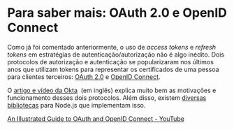# Para saber mais: OAuth 2.0 e OpenID Connect

Como já foi comentado anteriormente, o uso de *access tokens* e *refresh tokens* em estratégias de autenticação/autorização não é algo inédito. Dois protocolos de autorização e autenticação se popularizaram nos últimos anos que utilizam tokens para representar os certificados de uma pessoa para clientes terceiros: [OAuth 2.0](https://auth0.com/docs/protocols/oauth2) e [OpenID Connect](https://auth0.com/docs/protocols/oidc).



O [artigo e vídeo da Okta](https://developer.okta.com/blog/2019/10/21/illustrated-guide-to-oauth-and-oidc)  (em inglês) explica muito bem as motivações e funcionamento desses dois protocolos. Além disso, existem [diversas bibliotecas](https://oauth.net/code/nodejs/) para Node.js que implementam isso.



[An Illustrated Guide to OAuth and OpenID Connect - YouTube](https://www.youtube.com/watch?v=t18YB3xDfXI&t=995s)


